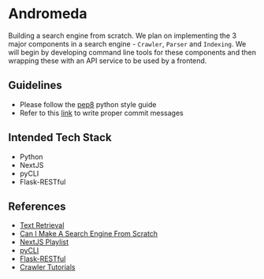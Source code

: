 # Andromeda
Building a search engine from scratch. We plan on implementing the 3 major components in a search engine - `Crawler`, `Parser` and `Indexing`. We will begin by developing command line tools for these components and then wrapping these with an API service to be used by a frontend.

## Guidelines
- Please follow the [pep8](https://peps.python.org/pep-0008/) python style guide
- Refer to this [link](https://cbea.ms/git-commit/) to write proper commit messages

## Intended Tech Stack
- Python
- NextJS
- pyCLI
- Flask-RESTful

## References
- [Text Retrieval](https://www.coursera.org/learn/text-retrieval/home/info)
- [Can I Make A Search Engine From Scratch](https://www.youtube.com/watch?v=Mwa4aphsJGI)
- [NextJS Playlist](https://youtube.com/playlist?list=PL4cUxeGkcC9g9gP2onazU5-2M-AzA8eBw)
- [pyCLI](https://pythonhosted.org/pyCLI/#:~:text=The%20cli%20package%20is%20a,profiling%20to%20your%20CLI%20apps.)
- [Flask-RESTful](https://flask-restful.readthedocs.io/en/latest/)
- [Crawler Tutorials](https://youtube.com/playlist?list=PL6gx4Cwl9DGA8Vys-f48mAH9OKSUyav0q)
